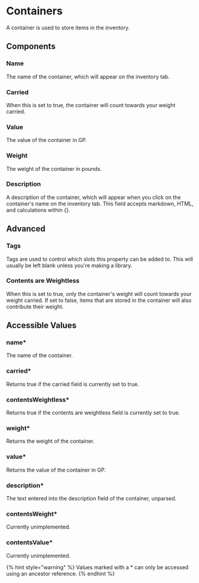 # Containers

A container is used to store items in the inventory.

## Components

### Name

The name of the container, which will appear on the inventory tab.

### Carried

When this is set to true, the container will count towards your weight carried.

### Value

The value of the container in GP.

### Weight

The weight of the container in pounds.

### Description

A description of the container, which will appear when you click on the container's name on the inventory tab. This field accepts markdown, HTML, and calculations within {}.

## Advanced

### Tags

Tags are used to control which slots this property can be added to. This will usually be left blank unless you're making a library.

### Contents are Weightless

When this is set to true, only the container's weight will count towards your weight carried. If set to false, items that are stored in the container will also contribute their weight.

## Accessible Values

### name\*

The name of the container.

### carried\*

Returns true if the carried field is currently set to true.

### contentsWeightless\*

Returns true if the contents are weightless field is currently set to true.

### weight\*

Returns the weight of the container.

### value\*

Returns the value of the container in GP.

### description\*

The text entered into the description field of the container, unparsed.

### contentsWeight\*

Currently unimplemented.

### contentsValue\*

Currently unimplemented.

{% hint style="warning" %}
Values marked with a \* can only be accessed using an ancestor reference.
{% endhint %}


